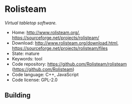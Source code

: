 # Rolisteam

_Virtual tabletop software._

- Home: http://www.rolisteam.org/, https://sourceforge.net/projects/rolisteam/
- Download: http://www.rolisteam.org/download.html, https://sourceforge.net/projects/rolisteam/files
- State: mature
- Keywords: tool
- Code repository: https://github.com/Rolisteam/rolisteam (https://github.com/Rolisteam) 
- Code language: C++, JavaScript
- Code license: GPL-2.0

## Building

